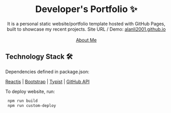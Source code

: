 <!-- PROJECT LOGO -->
<br />
<p align="center">
  <h1 align="center">Developer's Portfolio ✨</h1>

  <p align="center">
    It is a personal static website/portfolio template hosted with GitHub Pages, built to showcase my recent projects. Site URL / Demo: 
    <a href="https://alanli2001.github.io">alanli2001.github.io</a>
    <br />
    <br />
    <a href="https://alanli2001.github.io/#home">About Me</a>
  </p>
</p>

## Technology Stack 🛠️

Dependencies defined in package.json:

[Reactjs](https://reactjs.org/)
| [Bootstrap](https://getbootstrap.com/)
| [Typist](https://github.com/jstejada/react-typist)
| [GitHub API](https://developer.github.com/v3/repos/)

To deploy website, run:

```bash
 npm run build
 npm run custom-deploy
```

